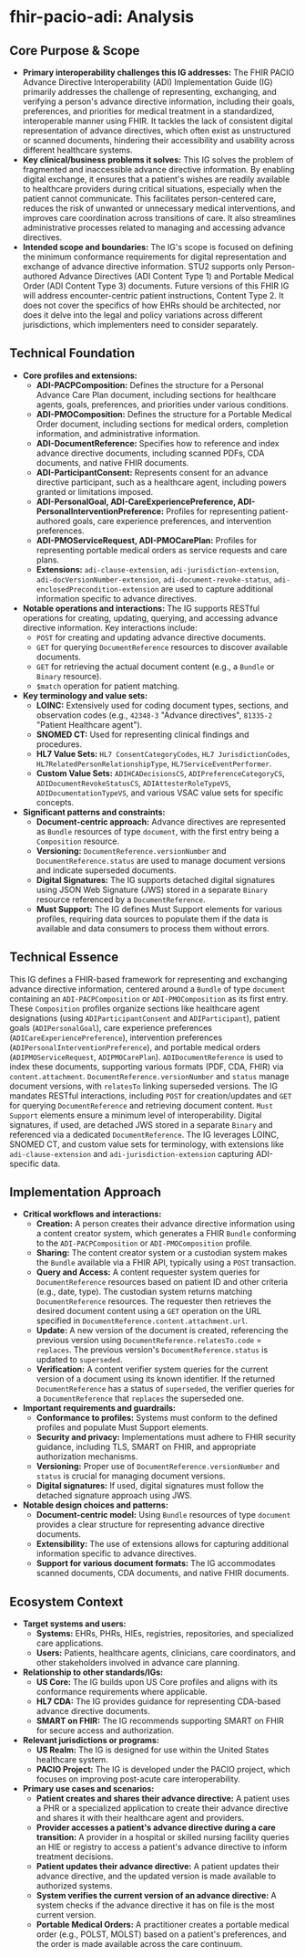 # fhir-pacio-adi: Analysis

## Core Purpose & Scope

-   **Primary interoperability challenges this IG addresses:** The FHIR PACIO Advance Directive Interoperability (ADI) Implementation Guide (IG) primarily addresses the challenge of representing, exchanging, and verifying a person's advance directive information, including their goals, preferences, and priorities for medical treatment in a standardized, interoperable manner using FHIR. It tackles the lack of consistent digital representation of advance directives, which often exist as unstructured or scanned documents, hindering their accessibility and usability across different healthcare systems.
-   **Key clinical/business problems it solves:** This IG solves the problem of fragmented and inaccessible advance directive information. By enabling digital exchange, it ensures that a patient's wishes are readily available to healthcare providers during critical situations, especially when the patient cannot communicate. This facilitates person-centered care, reduces the risk of unwanted or unnecessary medical interventions, and improves care coordination across transitions of care. It also streamlines administrative processes related to managing and accessing advance directives.
-   **Intended scope and boundaries:** The IG's scope is focused on defining the minimum conformance requirements for digital representation and exchange of advance directive information. STU2 supports only Person-authored Advance Directives (ADI Content Type 1) and Portable Medical Order (ADI Content Type 3) documents. Future versions of this FHIR IG will address encounter-centric patient instructions, Content Type 2. It does not cover the specifics of how EHRs should be architected, nor does it delve into the legal and policy variations across different jurisdictions, which implementers need to consider separately.

## Technical Foundation

-   **Core profiles and extensions:**
    -   **ADI-PACPComposition:** Defines the structure for a Personal Advance Care Plan document, including sections for healthcare agents, goals, preferences, and priorities under various conditions.
    -   **ADI-PMOComposition:** Defines the structure for a Portable Medical Order document, including sections for medical orders, completion information, and administrative information.
    -   **ADI-DocumentReference:** Specifies how to reference and index advance directive documents, including scanned PDFs, CDA documents, and native FHIR documents.
    -   **ADI-ParticipantConsent:** Represents consent for an advance directive participant, such as a healthcare agent, including powers granted or limitations imposed.
    -   **ADI-PersonalGoal, ADI-CareExperiencePreference, ADI-PersonalInterventionPreference:** Profiles for representing patient-authored goals, care experience preferences, and intervention preferences.
    -   **ADI-PMOServiceRequest, ADI-PMOCarePlan:** Profiles for representing portable medical orders as service requests and care plans.
    -   **Extensions:** `adi-clause-extension`, `adi-jurisdiction-extension`, `adi-docVersionNumber-extension`, `adi-document-revoke-status`, `adi-enclosedPrecondition-extension` are used to capture additional information specific to advance directives.
-   **Notable operations and interactions:** The IG supports RESTful operations for creating, updating, querying, and accessing advance directive information. Key interactions include:
    -   `POST` for creating and updating advance directive documents.
    -   `GET` for querying `DocumentReference` resources to discover available documents.
    -   `GET` for retrieving the actual document content (e.g., a `Bundle` or `Binary` resource).
    -   `$match` operation for patient matching.
-   **Key terminology and value sets:**
    -   **LOINC:** Extensively used for coding document types, sections, and observation codes (e.g., `42348-3` "Advance directives", `81335-2` "Patient Healthcare agent").
    -   **SNOMED CT:** Used for representing clinical findings and procedures.
    -   **HL7 Value Sets:** `HL7 ConsentCategoryCodes`, `HL7 JurisdictionCodes`, `HL7RelatedPersonRelationshipType`, `HL7ServiceEventPerformer`.
    -   **Custom Value Sets:** `ADIHCADecisionsCS`, `ADIPreferenceCategoryCS`, `ADIDocumentRevokeStatusCS`, `ADIAttesterRoleTypeVS`, `ADIDocumentationTypeVS`, and various VSAC value sets for specific concepts.
-   **Significant patterns and constraints:**
    -   **Document-centric approach:** Advance directives are represented as `Bundle` resources of type `document`, with the first entry being a `Composition` resource.
    -   **Versioning:** `DocumentReference.versionNumber` and `DocumentReference.status` are used to manage document versions and indicate superseded documents.
    -   **Digital Signatures:** The IG supports detached digital signatures using JSON Web Signature (JWS) stored in a separate `Binary` resource referenced by a `DocumentReference`.
    -   **Must Support:** The IG defines Must Support elements for various profiles, requiring data sources to populate them if the data is available and data consumers to process them without errors.

## Technical Essence

This IG defines a FHIR-based framework for representing and exchanging advance directive information, centered around a `Bundle` of type `document` containing an `ADI-PACPComposition` or `ADI-PMOComposition` as its first entry. These `Composition` profiles organize sections like healthcare agent designations (using `ADIParticipantConsent` and `ADIParticipant`), patient goals (`ADIPersonalGoal`), care experience preferences (`ADICareExperiencePreference`), intervention preferences (`ADIPersonalInterventionPreference`), and portable medical orders (`ADIPMOServiceRequest`, `ADIPMOCarePlan`). `ADIDocumentReference` is used to index these documents, supporting various formats (PDF, CDA, FHIR) via `content.attachment`.  `DocumentReference.versionNumber` and `status` manage document versions, with `relatesTo` linking superseded versions. The IG mandates RESTful interactions, including `POST` for creation/updates and `GET` for querying `DocumentReference` and retrieving document content.  `Must Support` elements ensure a minimum level of interoperability.  Digital signatures, if used, are detached JWS stored in a separate `Binary` and referenced via a dedicated `DocumentReference`.  The IG leverages LOINC, SNOMED CT, and custom value sets for terminology, with extensions like `adi-clause-extension` and `adi-jurisdiction-extension` capturing ADI-specific data.

## Implementation Approach

-   **Critical workflows and interactions:**
    -   **Creation:** A person creates their advance directive information using a content creator system, which generates a FHIR `Bundle` conforming to the `ADI-PACPComposition` or `ADI-PMOComposition` profile.
    -   **Sharing:** The content creator system or a custodian system makes the `Bundle` available via a FHIR API, typically using a `POST` transaction.
    -   **Query and Access:** A content requester system queries for `DocumentReference` resources based on patient ID and other criteria (e.g., date, type). The custodian system returns matching `DocumentReference` resources. The requester then retrieves the desired document content using a `GET` operation on the URL specified in `DocumentReference.content.attachment.url`.
    -   **Update:** A new version of the document is created, referencing the previous version using `DocumentReference.relatesTo.code` = `replaces`. The previous version's `DocumentReference.status` is updated to `superseded`.
    -   **Verification:** A content verifier system queries for the current version of a document using its known identifier. If the returned `DocumentReference` has a status of `superseded`, the verifier queries for a `DocumentReference` that `replaces` the superseded one.
-   **Important requirements and guardrails:**
    -   **Conformance to profiles:** Systems must conform to the defined profiles and populate Must Support elements.
    -   **Security and privacy:** Implementations must adhere to FHIR security guidance, including TLS, SMART on FHIR, and appropriate authorization mechanisms.
    -   **Versioning:** Proper use of `DocumentReference.versionNumber` and `status` is crucial for managing document versions.
    -   **Digital signatures:** If used, digital signatures must follow the detached signature approach using JWS.
-   **Notable design choices and patterns:**
    -   **Document-centric model:** Using `Bundle` resources of type `document` provides a clear structure for representing advance directive documents.
    -   **Extensibility:** The use of extensions allows for capturing additional information specific to advance directives.
    -   **Support for various document formats:** The IG accommodates scanned documents, CDA documents, and native FHIR documents.

## Ecosystem Context

-   **Target systems and users:**
    -   **Systems:** EHRs, PHRs, HIEs, registries, repositories, and specialized care applications.
    -   **Users:** Patients, healthcare agents, clinicians, care coordinators, and other stakeholders involved in advance care planning.
-   **Relationship to other standards/IGs:**
    -   **US Core:** The IG builds upon US Core profiles and aligns with its conformance requirements where applicable.
    -   **HL7 CDA:** The IG provides guidance for representing CDA-based advance directive documents.
    -   **SMART on FHIR:** The IG recommends supporting SMART on FHIR for secure access and authorization.
-   **Relevant jurisdictions or programs:**
    -   **US Realm:** The IG is designed for use within the United States healthcare system.
    -   **PACIO Project:** The IG is developed under the PACIO project, which focuses on improving post-acute care interoperability.
-   **Primary use cases and scenarios:**
    -   **Patient creates and shares their advance directive:** A patient uses a PHR or a specialized application to create their advance directive and shares it with their healthcare agent and providers.
    -   **Provider accesses a patient's advance directive during a care transition:** A provider in a hospital or skilled nursing facility queries an HIE or registry to access a patient's advance directive to inform treatment decisions.
    -   **Patient updates their advance directive:** A patient updates their advance directive, and the updated version is made available to authorized systems.
    -   **System verifies the current version of an advance directive:** A system checks if the advance directive it has on file is the most current version.
    -   **Portable Medical Orders:** A practitioner creates a portable medical order (e.g., POLST, MOLST) based on a patient's preferences, and the order is made available across the care continuum.
